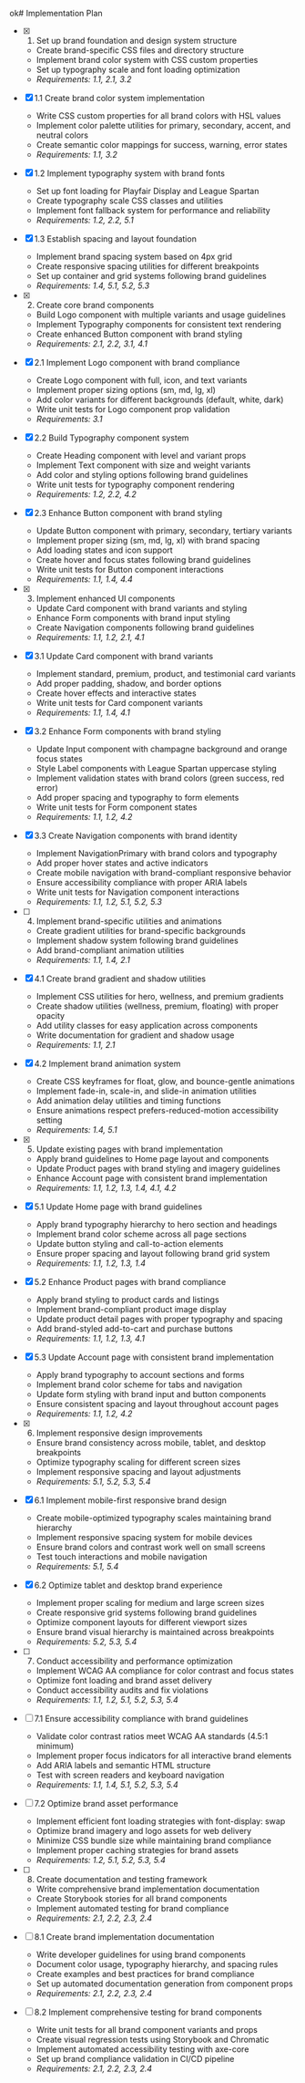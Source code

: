 ok# Implementation Plan

- [x] 1. Set up brand foundation and design system structure
  - Create brand-specific CSS files and directory structure
  - Implement brand color system with CSS custom properties
  - Set up typography scale and font loading optimization
  - _Requirements: 1.1, 2.1, 3.2_

- [x] 1.1 Create brand color system implementation
  - Write CSS custom properties for all brand colors with HSL values
  - Implement color palette utilities for primary, secondary, accent, and neutral colors
  - Create semantic color mappings for success, warning, error states
  - _Requirements: 1.1, 3.2_

- [x] 1.2 Implement typography system with brand fonts
  - Set up font loading for Playfair Display and League Spartan
  - Create typography scale CSS classes and utilities
  - Implement font fallback system for performance and reliability
  - _Requirements: 1.2, 2.2, 5.1_

- [x] 1.3 Establish spacing and layout foundation
  - Implement brand spacing system based on 4px grid
  - Create responsive spacing utilities for different breakpoints
  - Set up container and grid systems following brand guidelines
  - _Requirements: 1.4, 5.1, 5.2, 5.3_

- [x] 2. Create core brand components
  - Build Logo component with multiple variants and usage guidelines
  - Implement Typography components for consistent text rendering
  - Create enhanced Button component with brand styling
  - _Requirements: 2.1, 2.2, 3.1, 4.1_

- [x] 2.1 Implement Logo component with brand compliance
  - Create Logo component with full, icon, and text variants
  - Implement proper sizing options (sm, md, lg, xl)
  - Add color variants for different backgrounds (default, white, dark)
  - Write unit tests for Logo component prop validation
  - _Requirements: 3.1_

- [x] 2.2 Build Typography component system
  - Create Heading component with level and variant props
  - Implement Text component with size and weight variants
  - Add color and styling options following brand guidelines
  - Write unit tests for typography component rendering
  - _Requirements: 1.2, 2.2, 4.2_

- [x] 2.3 Enhance Button component with brand styling
  - Update Button component with primary, secondary, tertiary variants
  - Implement proper sizing (sm, md, lg, xl) with brand spacing
  - Add loading states and icon support
  - Create hover and focus states following brand guidelines
  - Write unit tests for Button component interactions
  - _Requirements: 1.1, 1.4, 4.4_

- [x] 3. Implement enhanced UI components
  - Update Card component with brand variants and styling
  - Enhance Form components with brand input styling
  - Create Navigation components following brand guidelines
  - _Requirements: 1.1, 1.2, 2.1, 4.1_

- [x] 3.1 Update Card component with brand variants
  - Implement standard, premium, product, and testimonial card variants
  - Add proper padding, shadow, and border options
  - Create hover effects and interactive states
  - Write unit tests for Card component variants
  - _Requirements: 1.1, 1.4, 4.1_

- [x] 3.2 Enhance Form components with brand styling
  - Update Input component with champagne background and orange focus states
  - Style Label components with League Spartan uppercase styling
  - Implement validation states with brand colors (green success, red error)
  - Add proper spacing and typography to form elements
  - Write unit tests for Form component states
  - _Requirements: 1.1, 1.2, 4.2_

- [x] 3.3 Create Navigation components with brand identity
  - Implement NavigationPrimary with brand colors and typography
  - Add proper hover states and active indicators
  - Create mobile navigation with brand-compliant responsive behavior
  - Ensure accessibility compliance with proper ARIA labels
  - Write unit tests for Navigation component interactions
  - _Requirements: 1.1, 1.2, 5.1, 5.2, 5.3_

- [ ] 4. Implement brand-specific utilities and animations
  - Create gradient utilities for brand-specific backgrounds
  - Implement shadow system following brand guidelines
  - Add brand-compliant animation utilities
  - _Requirements: 1.1, 1.4, 2.1_

- [x] 4.1 Create brand gradient and shadow utilities
  - Implement CSS utilities for hero, wellness, and premium gradients
  - Create shadow utilities (wellness, premium, floating) with proper opacity
  - Add utility classes for easy application across components
  - Write documentation for gradient and shadow usage
  - _Requirements: 1.1, 2.1_

- [x] 4.2 Implement brand animation system
  - Create CSS keyframes for float, glow, and bounce-gentle animations
  - Implement fade-in, scale-in, and slide-in animation utilities
  - Add animation delay utilities and timing functions
  - Ensure animations respect prefers-reduced-motion accessibility setting
  - _Requirements: 1.4, 5.1_

- [x] 5. Update existing pages with brand implementation
  - Apply brand guidelines to Home page layout and components
  - Update Product pages with brand styling and imagery guidelines
  - Enhance Account page with consistent brand implementation
  - _Requirements: 1.1, 1.2, 1.3, 1.4, 4.1, 4.2_

- [x] 5.1 Update Home page with brand guidelines
  - Apply brand typography hierarchy to hero section and headings
  - Implement brand color scheme across all page sections
  - Update button styling and call-to-action elements
  - Ensure proper spacing and layout following brand grid system
  - _Requirements: 1.1, 1.2, 1.3, 1.4_

- [x] 5.2 Enhance Product pages with brand compliance
  - Apply brand styling to product cards and listings
  - Implement brand-compliant product image display
  - Update product detail pages with proper typography and spacing
  - Add brand-styled add-to-cart and purchase buttons
  - _Requirements: 1.1, 1.2, 1.3, 4.1_

- [x] 5.3 Update Account page with consistent brand implementation
  - Apply brand typography to account sections and forms
  - Implement brand color scheme for tabs and navigation
  - Update form styling with brand input and button components
  - Ensure consistent spacing and layout throughout account pages
  - _Requirements: 1.1, 1.2, 4.2_

- [x] 6. Implement responsive design improvements
  - Ensure brand consistency across mobile, tablet, and desktop breakpoints
  - Optimize typography scaling for different screen sizes
  - Implement responsive spacing and layout adjustments
  - _Requirements: 5.1, 5.2, 5.3, 5.4_

- [x] 6.1 Implement mobile-first responsive brand design
  - Create mobile-optimized typography scales maintaining brand hierarchy
  - Implement responsive spacing system for mobile devices
  - Ensure brand colors and contrast work well on small screens
  - Test touch interactions and mobile navigation
  - _Requirements: 5.1, 5.4_

- [x] 6.2 Optimize tablet and desktop brand experience
  - Implement proper scaling for medium and large screen sizes
  - Create responsive grid systems following brand guidelines
  - Optimize component layouts for different viewport sizes
  - Ensure brand visual hierarchy is maintained across breakpoints
  - _Requirements: 5.2, 5.3, 5.4_

- [ ] 7. Conduct accessibility and performance optimization
  - Implement WCAG AA compliance for color contrast and focus states
  - Optimize font loading and brand asset delivery
  - Conduct accessibility audits and fix violations
  - _Requirements: 1.1, 1.2, 5.1, 5.2, 5.3, 5.4_

- [ ] 7.1 Ensure accessibility compliance with brand guidelines
  - Validate color contrast ratios meet WCAG AA standards (4.5:1 minimum)
  - Implement proper focus indicators for all interactive brand elements
  - Add ARIA labels and semantic HTML structure
  - Test with screen readers and keyboard navigation
  - _Requirements: 1.1, 1.4, 5.1, 5.2, 5.3, 5.4_

- [ ] 7.2 Optimize brand asset performance
  - Implement efficient font loading strategies with font-display: swap
  - Optimize brand imagery and logo assets for web delivery
  - Minimize CSS bundle size while maintaining brand compliance
  - Implement proper caching strategies for brand assets
  - _Requirements: 1.2, 5.1, 5.2, 5.3, 5.4_

- [ ] 8. Create documentation and testing framework
  - Write comprehensive brand implementation documentation
  - Create Storybook stories for all brand components
  - Implement automated testing for brand compliance
  - _Requirements: 2.1, 2.2, 2.3, 2.4_

- [ ] 8.1 Create brand implementation documentation
  - Write developer guidelines for using brand components
  - Document color usage, typography hierarchy, and spacing rules
  - Create examples and best practices for brand compliance
  - Set up automated documentation generation from component props
  - _Requirements: 2.1, 2.2, 2.3, 2.4_

- [ ] 8.2 Implement comprehensive testing for brand components
  - Write unit tests for all brand component variants and props
  - Create visual regression tests using Storybook and Chromatic
  - Implement automated accessibility testing with axe-core
  - Set up brand compliance validation in CI/CD pipeline
  - _Requirements: 2.1, 2.2, 2.3, 2.4_